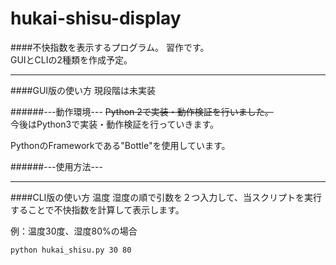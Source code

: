 # hukai-shisu-display
####不快指数を表示するプログラム。
習作です。<br>
GUIとCLIの2種類を作成予定。

-----
####GUI版の使い方
現段階は未実装

######---動作環境---
~~Python 2で実装・動作検証を行いました。~~<br>
今後はPython3で実装・動作検証を行っていきます。

PythonのFrameworkである"Bottle"を使用しています。


######---使用方法---



-------

####CLI版の使い方
温度 湿度の順で引数を２つ入力して、当スクリプトを実行することで不快指数を計算して表示します。

例：温度30度、湿度80%の場合<br>

	python hukai_shisu.py 30 80
